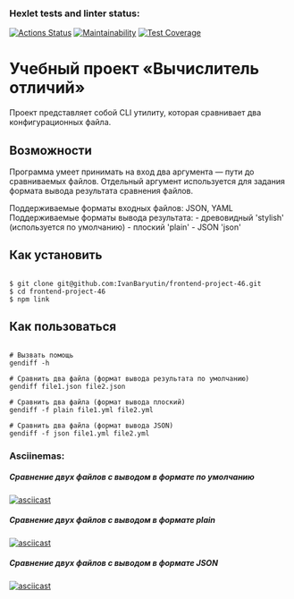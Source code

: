 ### Hexlet tests and linter status:
[![Actions Status](https://github.com/IvanBaryutin/frontend-project-46/workflows/hexlet-check/badge.svg)](https://github.com/IvanBaryutin/frontend-project-46/actions)
[![Maintainability](https://api.codeclimate.com/v1/badges/960a3bd5d6e7c8e98a3a/maintainability)](https://codeclimate.com/github/IvanBaryutin/frontend-project-46/maintainability)
[![Test Coverage](https://api.codeclimate.com/v1/badges/960a3bd5d6e7c8e98a3a/test_coverage)](https://codeclimate.com/github/IvanBaryutin/frontend-project-46/test_coverage)

# Учебный проект «Вычислитель отличий»

Проект представляет собой CLI утилиту, которая сравнивает два конфигурационных файла.

## Возможности
Программа умеет принимать на вход два аргумента — пути до сравниваемых файлов. Отдельный аргумент используется для задания формата вывода результата сравнения файлов.

Поддерживаемые форматы входных файлов: JSON, YAML 
Поддерживаемые форматы вывода результата:
    - древовидный 'stylish' (используется по умолчанию)
    - плоский 'plain'
    - JSON 'json'



## Как установить

```

$ git clone git@github.com:IvanBaryutin/frontend-project-46.git
$ cd frontend-project-46
$ npm link
```


## Как пользоваться

```

# Вызвать помощь
gendiff -h

# Сравнить два файла (формат вывода результата по умолчанию)
gendiff file1.json file2.json

# Сравнить два файла (формат вывода плоский)
gendiff -f plain file1.yml file2.yml

# Сравнить два файла (формат вывода JSON)
gendiff -f json file1.yml file2.yml
```

### Asciinemas:

##### Сравнение двух файлов с выводом в формате по умолчанию

[![asciicast](https://asciinema.org/a/yUdhlP3aqtzHWoCNXfN2OTxne.svg)](https://asciinema.org/a/yUdhlP3aqtzHWoCNXfN2OTxne)

##### Сравнение двух файлов с выводом в формате plain

[![asciicast](https://asciinema.org/a/mpZLV8zOCOmriz65SsDgjU4M9.svg)](https://asciinema.org/a/mpZLV8zOCOmriz65SsDgjU4M9)

##### Сравнение двух файлов с выводом в формате JSON

[![asciicast](https://asciinema.org/a/gpZuMv0ZwQWTHdkbJWOyb11ZS.svg)](https://asciinema.org/a/gpZuMv0ZwQWTHdkbJWOyb11ZS)